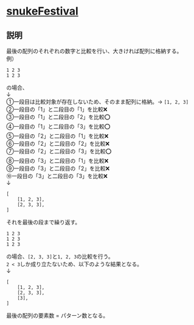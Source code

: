 # [snukeFestival](https://atcoder.jp/contests/arc084/tasks/arc084_a)

## 説明
最後の配列のそれぞれの数字と比較を行い、大きければ配列に格納する。<br>
例）<br>
```
1 2 3
1 2 3
```
の場合、<br>
↓<br>
①一段目は比較対象が存在しないため、そのまま配列に格納。→ `[1, 2, 3]`<br>
②一段目の「1」と二段目の「1」を比較❌<br>
③一段目の「1」と二段目の「2」を比較⭕️<br>
④一段目の「1」と二段目の「3」を比較⭕️<br>
⑤一段目の「2」と二段目の「1」を比較❌<br>
⑥一段目の「2」と二段目の「2」を比較❌<br>
⑦一段目の「2」と二段目の「3」を比較⭕️<br>
⑧一段目の「3」と二段目の「1」を比較❌<br>
⑨一段目の「3」と二段目の「2」を比較❌<br>
⑩一段目の「3」と二段目の「3」を比較❌<br>
↓<br>
```
[
    [1, 2, 3],
    [2, 3, 3],
]
```

それを最後の段まで繰り返す。<br>
```
1 2 3
1 2 3
1 2 3
```
の場合、`[2, 3, 3]`と`1, 2, 3`の比較を行う。<br>
`2 < 3`しか成り立たないため、以下のような結果となる。<br>
↓
```
[
    [1, 2, 3],
    [2, 3, 3],
    [3],
]
```
最後の配列の要素数 = パターン数となる。